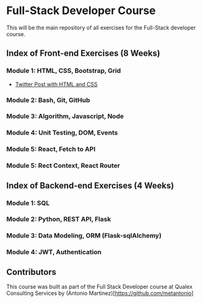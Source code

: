 # Full-Stack Developer Course

This will be the main repository of all exercises for the Full-Stack developer course.

## Index of Front-end Exercises (8 Weeks)

### Module 1: HTML, CSS, Bootstrap, Grid
- [Twitter Post with HTML and CSS](./front-end/exercise%201/)

### Module 2: Bash, Git, GitHub

### Module 3: Algorithm, Javascript, Node

### Module 4: Unit Testing, DOM, Events

### Module 5: React, Fetch to API

### Module 5: Rect Context, React Router

## Index of Backend-end Exercises (4 Weeks)

### Module 1: SQL

### Module 2: Python, REST API, Flask

### Module 3: Data Modeling, ORM (Flask-sqlAlchemy)

### Module 4: JWT, Authentication

## Contributors

This course was built as part of the Full Stack Developer course at Qualex Consulting Services by (Antonio Martinez)[https://github.com/metantonio]